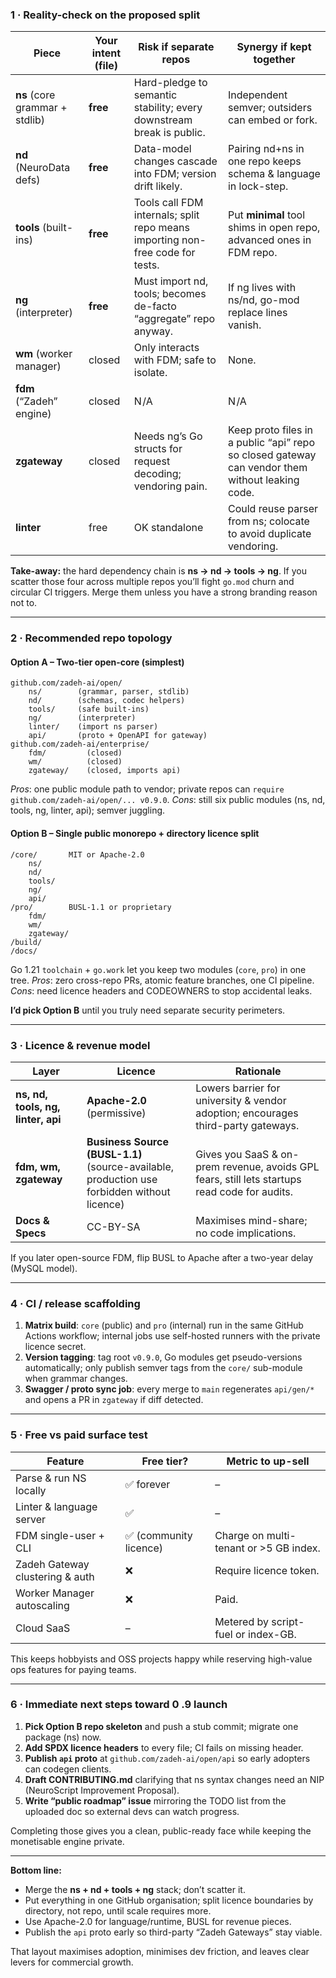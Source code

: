 ### 1 · Reality-check on the proposed split

| Piece                          | Your intent (file) | Risk if **separate** repos                                                    | Synergy if **kept together**                                                                    |
| ------------------------------ | ------------------ | ----------------------------------------------------------------------------- | ----------------------------------------------------------------------------------------------- |
| **ns** (core grammar + stdlib) | **free**           | Hard-pledge to semantic stability; every downstream break is public.          | Independent semver; outsiders can embed or fork.                                                |
| **nd** (NeuroData defs)        | **free**           | Data-model changes cascade into FDM; version drift likely.                    | Pairing nd+ns in one repo keeps schema & language in lock-step.                                 |
| **tools** (built-ins)          | **free**           | Tools call FDM internals; split repo means importing non-free code for tests. | Put **minimal** tool shims in open repo, advanced ones in FDM repo.                             |
| **ng** (interpreter)           | **free**           | Must import nd, tools; becomes de-facto “aggregate” repo anyway.              | If ng lives with ns/nd, go-mod replace lines vanish.                                            |
| **wm** (worker manager)        | closed             | Only interacts with FDM; safe to isolate.                                     | None.                                                                                           |
| **fdm** (“Zadeh” engine)       | closed             | N /A                                                                          | N /A                                                                                            |
| **zgateway**                   | closed             | Needs ng’s Go structs for request decoding; vendoring pain.                   | Keep proto files in a public “api” repo so closed gateway can vendor them without leaking code. |
| **linter**                     | free               | OK standalone                                                                 | Could reuse parser from ns; colocate to avoid duplicate vendoring.                              |

**Take-away:** the hard dependency chain is **ns → nd → tools → ng**.
If you scatter those four across multiple repos you’ll fight `go.mod` churn and circular CI triggers. Merge them unless you have a strong branding reason not to.

---

### 2 · Recommended repo topology

#### Option A – **Two-tier open-core (simplest)**

```
github.com/zadeh-ai/open/
    ns/        (grammar, parser, stdlib)
    nd/        (schemas, codec helpers)
    tools/     (safe built-ins)
    ng/        (interpreter)
    linter/    (import ns parser)
    api/       (proto + OpenAPI for gateway)
github.com/zadeh-ai/enterprise/
    fdm/         (closed)
    wm/          (closed)
    zgateway/    (closed, imports api)
```

*Pros*: one public module path to vendor; private repos can `require github.com/zadeh-ai/open/... v0.9.0`.
*Cons*: still six public modules (ns, nd, tools, ng, linter, api); semver juggling.

#### Option B – **Single public monorepo + directory licence split**

```
/core/       MIT or Apache-2.0
    ns/
    nd/
    tools/
    ng/
    api/
/pro/        BUSL-1.1 or proprietary
    fdm/
    wm/
    zgateway/
/build/
/docs/
```

Go 1.21 `toolchain` + `go.work` let you keep two modules (`core`, `pro`) in one tree.
*Pros*: zero cross-repo PRs, atomic feature branches, one CI pipeline.
*Cons*: need licence headers and CODEOWNERS to stop accidental leaks.

**I’d pick Option B** until you truly need separate security perimeters.

---

### 3 · Licence & revenue model

| Layer                              | Licence                                                                                          | Rationale                                                                                     |
| ---------------------------------- | ------------------------------------------------------------------------------------------------ | --------------------------------------------------------------------------------------------- |
| **ns, nd, tools, ng, linter, api** | **Apache-2.0** (permissive)                                                                      | Lowers barrier for university & vendor adoption; encourages third-party gateways.             |
| **fdm, wm, zgateway**              | **Business Source (BUSL-1.1)** <br> (source-available, production use forbidden without licence) | Gives you SaaS & on-prem revenue, avoids GPL fears, still lets startups read code for audits. |
| **Docs & Specs**                   | CC-BY-SA                                                                                         | Maximises mind-share; no code implications.                                                   |

If you later open-source FDM, flip BUSL to Apache after a two-year delay (MySQL model).

---

### 4 · CI / release scaffolding

1. **Matrix build**: `core` (public) and `pro` (internal) run in the same GitHub Actions workflow; internal jobs use self-hosted runners with the private licence secret.
2. **Version tagging**: tag root `v0.9.0`, Go modules get pseudo-versions automatically; only publish semver tags from the `core/` sub-module when grammar changes.
3. **Swagger / proto sync job**: every merge to `main` regenerates `api/gen/*` and opens a PR in `zgateway` if diff detected.

---

### 5 · Free vs paid surface test

| Feature                         | Free tier?            | Metric to up-sell                      |
| ------------------------------- | --------------------- | -------------------------------------- |
| Parse & run NS locally          | ✅ forever             | –                                      |
| Linter & language server        | ✅                     | –                                      |
| FDM single-user + CLI           | ✅ (community licence) | Charge on multi-tenant or >5 GB index. |
| Zadeh Gateway clustering & auth | ❌                     | Require licence token.                 |
| Worker Manager autoscaling      | ❌                     | Paid.                                  |
| Cloud SaaS                      | –                     | Metered by script-fuel or index-GB.    |

This keeps hobbyists and OSS projects happy while reserving high-value ops features for paying teams.

---

### 6 · Immediate next steps toward 0 .9 launch

1. **Pick Option B repo skeleton** and push a stub commit; migrate one package (ns) now.
2. **Add SPDX licence headers** to every file; CI fails on missing header.
3. **Publish `api` proto** at `github.com/zadeh-ai/open/api` so early adopters can codegen clients.
4. **Draft CONTRIBUTING.md** clarifying that ns syntax changes need an NIP (NeuroScript Improvement Proposal).
5. **Write “public roadmap” issue** mirroring the TODO list from the uploaded doc so external devs can watch progress.

Completing those gives you a clean, public-ready face while keeping the monetisable engine private.

---

**Bottom line:**

* Merge the **ns + nd + tools + ng** stack; don’t scatter it.
* Put everything in one GitHub organisation; split licence boundaries by directory, not repo, until scale requires more.
* Use Apache-2.0 for language/runtime, BUSL for revenue pieces.
* Publish the `api` proto early so third-party “Zadeh Gateways” stay viable.

That layout maximises adoption, minimises dev friction, and leaves clear levers for commercial growth.
